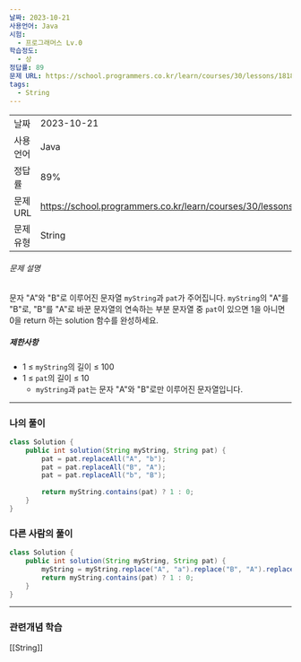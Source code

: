 ```yaml
---
날짜: 2023-10-21
사용언어: Java
시험:
  - 프로그래머스 Lv.0
학습정도:
  - 상
정답률: 89
문제 URL: https://school.programmers.co.kr/learn/courses/30/lessons/181864
tags:
  - String
---
```

| | |
|---|---|
|날짜| 2023-10-21|
|사용언어| Java|
|정답률 |89%|
|문제 URL| https://school.programmers.co.kr/learn/courses/30/lessons/181864|
|문제유형| String|

###### 문제 설명

문자 "A"와 "B"로 이루어진 문자열 `myString`과 `pat`가 주어집니다. `myString`의 "A"를 "B"로, "B"를 "A"로 바꾼 문자열의 연속하는 부분 문자열 중 `pat`이 있으면 1을 아니면 0을 return 하는 solution 함수를 완성하세요.

##### 제한사항

- 1 ≤ `myString`의 길이 ≤ 100
- 1 ≤ `pat`의 길이 ≤ 10
    - `myString`과 `pat`는 문자 "A"와 "B"로만 이루어진 문자열입니다.

---

### 나의 풀이

```java
class Solution {
    public int solution(String myString, String pat) {
        pat = pat.replaceAll("A", "b");
        pat = pat.replaceAll("B", "A");
        pat = pat.replaceAll("b", "B");
        
        return myString.contains(pat) ? 1 : 0;
    }
}
```
### 다른 사람의 풀이

```java
class Solution {
    public int solution(String myString, String pat) {
        myString = myString.replace("A", "a").replace("B", "A").replace("a", "B");
        return myString.contains(pat) ? 1 : 0;
    }
}
```

---
### 관련개념 학습
[[String]]